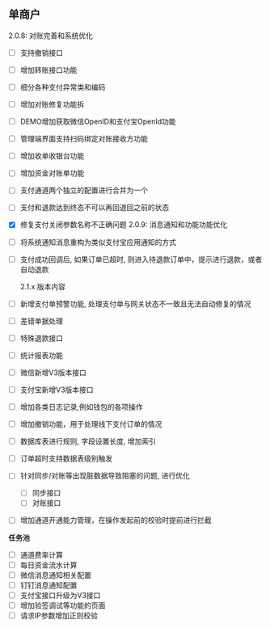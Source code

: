 ## 单商户
2.0.8: 对账完善和系统优化
- [ ] 支持撤销接口
- [ ] 增加转账接口功能
- [ ] 细分各种支付异常类和编码
- [ ] 增加对账修复功能拆
- [ ] DEMO增加获取微信OpenID和支付宝OpenId功能
- [ ] 管理端界面支持扫码绑定对账接收方功能
- [ ] 增加收单收银台功能
- [ ] 增加资金对账单功能
- [ ] 支付通道两个独立的配置进行合并为一个
- [ ] 支付和退款达到终态不可以再回退回之前的状态
- [x] 修复支付关闭参数名称不正确问题
2.0.9: 消息通知和功能功能优化
- [ ] 将系统通知消息重构为类似支付宝应用通知的方式
- [ ] 支付成功回调后, 如果订单已超时, 则进入待退款订单中，提示进行退款，或者自动退款

  2.1.x 版本内容
- [ ] 新增支付单预警功能, 处理支付单与网关状态不一致且无法自动修复的情况
- [ ] 差错单据处理
- [ ] 特殊退款接口
- [ ] 统计报表功能
- [ ] 微信新增V3版本接口
- [ ] 支付宝新增V3版本接口
- [ ] 增加各类日志记录,例如钱包的各项操作
- [ ] 增加撤销功能，用于处理线下支付订单的情况
- [ ] 数据库表进行规则, 字段设置长度, 增加索引
- [ ] 订单超时支持数据表级别触发
- [ ] 针对同步/对账等出现脏数据导致阻塞的问题, 进行优化
    - [ ] 同步接口
    - [ ] 对账接口
- [ ] 增加通道开通能力管理，在操作发起前的校验时提前进行拦截
    
**任务池**
- [ ] 通道费率计算
- [ ] 每日资金流水计算
- [ ] 微信消息通知相关配置
- [ ] 钉钉消息通知配置
- [ ] 支付宝接口升级为V3接口
- [ ] 增加验签调试等功能的页面
- [ ] 请求IP参数增加正则校验
